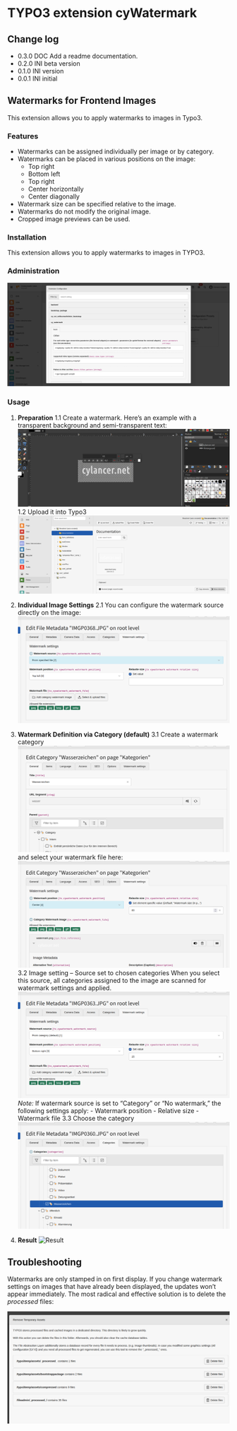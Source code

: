 # TYPO3 extension cyWatermark

## Change log

* 0.3.0 DOC Add a readme documentation.
* 0.2.0 INI beta version
* 0.1.0 INI version
* 0.0.1 INI initial

## Watermarks for Frontend Images

This extension allows you to apply watermarks to images in Typo3.

### Features

* Watermarks can be assigned individually per image or by category.
* Watermarks can be placed in various positions on the image:
  * Top right
  * Bottom left
  * Top right
  * Center horizontally
  * Center diagonally
* Watermark size can be specified relative to the image.
* Watermarks do not modify the original image.
* Cropped image previews can be used.

### Installation

This extension allows you to apply watermarks to images in TYPO3.

### Administration

![Extension settings](Documentation/Images/configuration-extension.png)

### Usage

1. **Preparation**
   1.1 Create a watermark. Here’s an example with a transparent background and semi-transparent text:
       ![Creating a watermark](Documentation/Images/creating-watermark.png)
   1.2 Upload it into Typo3
       ![Uploaded watermark](Documentation/Images/uploaded-watermark.png)

2. **Individual Image Settings**
   2.1 You can configure the watermark source directly on the image:
       ![Set individual watermark on the image](Documentation/Images/set-individual-watermark.png)

3. **Watermark Definition via Category (default)**
   3.1 Create a watermark category
       ![Creating a watermark category](Documentation/Images/creating-category.png)
       and select your watermark file here:
       ![Select watermark file, position, and size](Documentation/Images/set-category-watermark.png)
   3.2 Image setting – Source set to chosen categories
       When you select this source, all categories assigned to the image are scanned for watermark settings and applied.
       ![Watermark via category source](Documentation/Images/set-category-watermarksource.png)
       _Note:_ If watermark source is set to “Category” or “No watermark,” the following settings apply:
       - Watermark position
       - Relative size
       - Watermark file
   3.3 Choose the category
       ![Choose watermark category](Documentation/Images/set-category.png)

4. **Result**
    ![Result](Documentation/Images/result.png)

## Troubleshooting

Watermarks are only stamped in on first display. If you change watermark settings on images that have already been displayed, the updates won’t appear immediately. The most radical and effective solution is to delete the _processed_ files:

![Deleting the _processed_ files (last entry in the list)](Documentation/Images/workaround-remove-processed-files.png)
